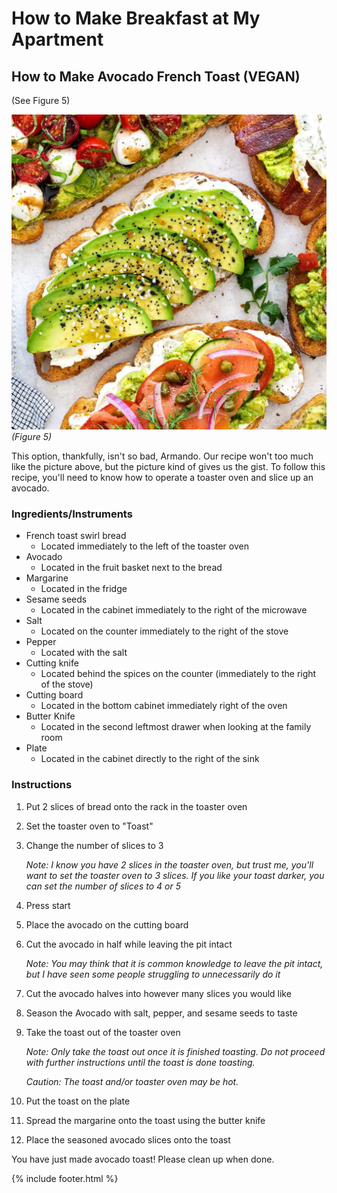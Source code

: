 # How to Make Breakfast at My Apartment

## How to Make Avocado French Toast (VEGAN)

(See Figure 5)

![image](images/media/image5.jpeg)
*(Figure 5)*

This option, thankfully, isn't so bad, Armando. Our recipe won't too
much like the picture above, but the picture kind of gives us the gist.
To follow this recipe, you'll need to know how to operate a toaster oven
and slice up an avocado.

### Ingredients/Instruments

- French toast swirl bread
  - Located immediately to the left of the toaster oven
- Avocado
  - Located in the fruit basket next to the bread
- Margarine
  - Located in the fridge
- Sesame seeds
  - Located in the cabinet immediately to the right of the microwave
- Salt
  - Located on the counter immediately to the right of the stove
- Pepper
  - Located with the salt
- Cutting knife
  - Located behind the spices on the counter (immediately to the right of the stove)
- Cutting board
  - Located in the bottom cabinet immediately right of the oven
- Butter Knife
  - Located in the second leftmost drawer when looking at the family room
- Plate
  - Located in the cabinet directly to the right of the sink

### Instructions

1. Put 2 slices of bread onto the rack in the toaster oven
2. Set the toaster oven to "Toast"
3. Change the number of slices to 3

    *Note: I know you have 2 slices in the toaster oven, but trust me, you'll want to set the toaster oven to 3 slices. If you like your toast darker, you can set the number of slices to 4 or 5*

4. Press start
5. Place the avocado on the cutting board
6. Cut the avocado in half while leaving the pit intact

    *Note: You may think that it is common knowledge to leave the pit intact, but I have seen some people struggling to unnecessarily do it*

7. Cut the avocado halves into however many slices you would like
8. Season the Avocado with salt, pepper, and sesame seeds to taste
9. Take the toast out of the toaster oven

    *Note: Only take the toast out once it is finished toasting. Do not proceed with further instructions until the toast is done toasting.*

    *Caution: The toast and/or toaster oven may be hot.*

10. Put the toast on the plate
11. Spread the margarine onto the toast using the butter knife
12. Place the seasoned avocado slices onto the toast

You have just made avocado toast! Please clean up when done.

{% include footer.html %}
